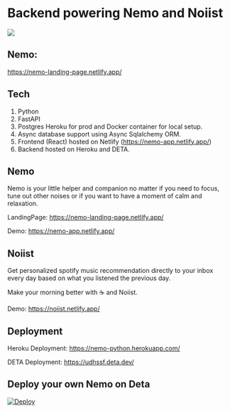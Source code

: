 # Backend powering Nemo and Noiist

<img src="https://iili.io/tSScHG.png" />

## Nemo:

https://nemo-landing-page.netlify.app/

## Tech

1. Python
2. FastAPI
3. Postgres Heroku for prod and Docker container for local setup.
4. Async database support using Async Sqlalchemy ORM.
5. Frontend (React) hosted on Netlify (https://nemo-app.netlify.app/)
6. Backend hosted on Heroku and DETA.

## Nemo

Nemo is your little helper and companion no matter if you need to focus, tune out other noises or if you want to have a moment of calm and relaxation.

LandingPage: https://nemo-landing-page.netlify.app/

Demo: https://nemo-app.netlify.app/

## Noiist

Get personalized spotify music recommendation directly to your inbox every day based on what you listened the previous day.

Make your morning better with ☕ and Noiist.

Demo: https://noiist.netlify.app/

## Deployment

Heroku Deployment:
https://nemo-python.herokuapp.com/

DETA Deployment:
https://udhssf.deta.dev/

## Deploy your own Nemo on Deta

[![Deploy](https://button.deta.dev/1/svg)](https://go.deta.dev/deploy?repo=https://github.com/harshitsinghai77/nemo-backend)
